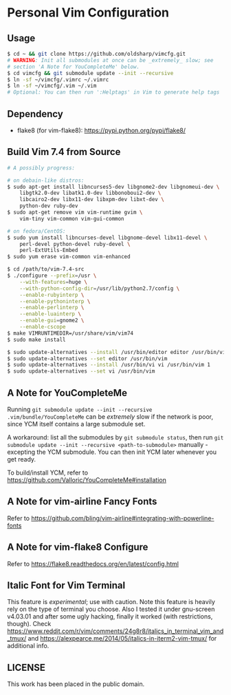 Personal Vim Configuration
==========================


Usage
-----

```sh
$ cd ~ && git clone https://github.com/oldsharp/vimcfg.git
# WARNING: Init all submodules at once can be _extremely_ slow; see
# section 'A Note for YouCompleteMe' below.
$ cd vimcfg && git submodule update --init --recursive
$ ln -sf ~/vimcfg/.vimrc ~/.vimrc
$ ln -sf ~/vimcfg/.vim ~/.vim
# Optional: You can then run ':Helptags' in Vim to generate help tags
```


Dependency
----------

 - flake8 (for vim-flake8): https://pypi.python.org/pypi/flake8/


Build Vim 7.4 from Source
-------------------------

```sh
# A possibly progress:

# on debain-like distros:
$ sudo apt-get install libncurses5-dev libgnome2-dev libgnomeui-dev \
    libgtk2.0-dev libatk1.0-dev libbonoboui2-dev \
    libcairo2-dev libx11-dev libxpm-dev libxt-dev \
    python-dev ruby-dev
$ sudo apt-get remove vim vim-runtime gvim \
    vim-tiny vim-common vim-gui-common

# on fedora/CentOS:
$ sudo yum install libncurses-devel libgnome-devel libx11-devel \
    perl-devel python-devel ruby-devel \
    perl-ExtUtils-Embed
$ sudo yum erase vim-common vim-enhanced

$ cd /path/to/vim-7.4-src
$ ./configure --prefix=/usr \
    --with-features=huge \
    --with-python-config-dir=/usr/lib/python2.7/config \
    --enable-rubyinterp \
    --enable-pythoninterp \
    --enable-perlinterp \
    --enable-luainterp \
    --enable-gui=gnome2 \
    --enable-cscope
$ make VIMRUNTIMEDIR=/usr/share/vim/vim74
$ sudo make install

$ sudo update-alternatives --install /usr/bin/editor editor /usr/bin/vim 1
$ sudo update-alternatives --set editor /usr/bin/vim
$ sudo update-alternatives --install /usr/bin/vi vi /usr/bin/vim 1
$ sudo update-alternatives --set vi /usr/bin/vim
```


A Note for YouCompleteMe
------------------------

Running `git submodule update --init --recursive .vim/bundle/YouCompleteMe` can be _extremely_ slow if the network is poor, since YCM itself contains a large submodule set.

A workaround: list all the submodules by `git submodule status`, then run `git submodule update --init --recursive <path-to-submodule>` manually - excepting the YCM submodule.  You can then init YCM later whenever you get ready.

To build/install YCM, refer to https://github.com/Valloric/YouCompleteMe#installation


A Note for vim-airline Fancy Fonts
----------------------------------

Refer to https://github.com/bling/vim-airline#integrating-with-powerline-fonts


A Note for vim-flake8 Configure
-------------------------------

Refer to https://flake8.readthedocs.org/en/latest/config.html


Italic Font for Vim Terminal
----------------------------
This feature is _experimental_; use with caution.
Note this feature is heavily rely on the type of terminal you choose.
Also I tested it under gnu-screen v4.03.01 and after some ugly hacking, finally it worked (with restrictions, though).
Check https://www.reddit.com/r/vim/comments/24g8r8/italics_in_terminal_vim_and_tmux/ and https://alexpearce.me/2014/05/italics-in-iterm2-vim-tmux/ for additional info.


LICENSE
-------

This work has been placed in the public domain.
